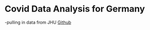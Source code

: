 # Covid Data Analysis for Germany

-pulling in data from JHU [Github](https://github.com/CSSEGISandData/COVID-19/tree/master/csse_covid_19_data/csse_covid_19_time_series)
